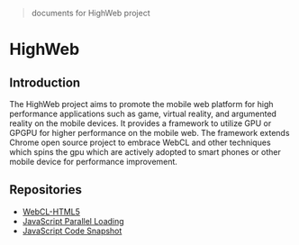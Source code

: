 > documents for HighWeb project

# HighWeb
## Introduction
The HighWeb project aims to promote the mobile web platform for high performance applications such as game, virtual reality, and argumented reality on the mobile devices. It provides a framework to utilize GPU or GPGPU for higher performance on the mobile web. The framework extends Chrome open source project to embrace WebCL and other techniques which spins the gpu which are actively adopted to smart phones or other mobile device for performance improvement.
## Repositories
* [WebCL-HTML5](https://github.com/highweb-project/highweb-webcl-html5spec)
* [JavaScript Parallel Loading](https://github.com/highweb-project/highweb-parallelwebkit)
* [JavaScript Code Snapshot](https://github.com/highweb-project/highweb-codesnapshot)

